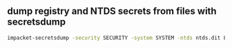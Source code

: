## dump registry and NTDS secrets from files with secretsdump
```bash
impacket-secretsdump -security SECURITY -system SYSTEM -ntds ntds.dit LOCAL
```
